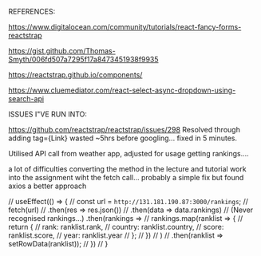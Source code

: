 REFERENCES:

https://www.digitalocean.com/community/tutorials/react-fancy-forms-reactstrap

https://gist.github.com/Thomas-Smyth/006fd507a7295f17a8473451938f9935

https://reactstrap.github.io/components/

https://www.cluemediator.com/react-select-async-dropdown-using-search-api


ISSUES I"VE RUN INTO:

https://github.com/reactstrap/reactstrap/issues/298
Resolved through adding tag={Link}
wasted ~5hrs before googling... fixed in 5 minutes. 

Utilised API call from weather app, adjusted for usage getting rankings....

a lot of difficulties converting the method in the lecture and tutorial work into the assignment wiht the fetch call... probably a simple fix but found axios a better approach

//     useEffect(() => {
//         const url = `http://131.181.190.87:3000/rankings`;
//         fetch(url)
//             .then(res => res.json())
//             .then(data => data.rankings)
//   (Never recognised rankings...)          .then(rankings =>
//                 rankings.map(ranklist => {
//                     return {
//                         rank: ranklist.rank,
//                         country: ranklist.country,
//                         score: ranklist.score,
//                         year: ranklist.year
//                     };
//                 })
//             )
//             .then(ranklist => setRowData(ranklist));
//     })
// }